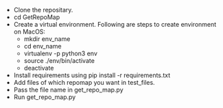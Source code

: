 - Clone the repositary.
- cd GetRepoMap
- Create a virtual environment. Following are steps to create environment on MacOS:
  - mkdir env_name
  - cd env_name
  - virtualenv -p python3 env
  - source ./env/bin/activate
  - deactivate
- Install requirements using pip install -r requirements.txt  
- Add files of which repomap you want in test_files.
- Pass the file name in get_repo_map.py
- Run get_repo_map.py 